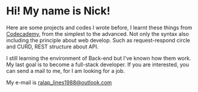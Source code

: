 # Hi! My name is Nick!

Here are some projects and codes I wrote before, I learnt these things from [Codecademy](https://www.codecademy.com/learn), 
from the simplest to the advanced. Not only the syntax also including the principle about web develop. 
Such as request-respond circle and CURD, REST structure about API. 

I still learning the environment of Back-end but I've known how them work. My last goal is to become a full-stack developer. 
If you are interested, you can send a mail to me, for I am looking for a job.

My e-mail is ralap_lines1988@outlook.com
